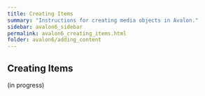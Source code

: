 ```yaml
---
title: Creating Items
summary: "Instructions for creating media objects in Avalon."
sidebar: avalon6_sidebar
permalink: avalon6_creating_items.html
folder: avalon6/adding_content
---
```


## Creating Items

(in progress)